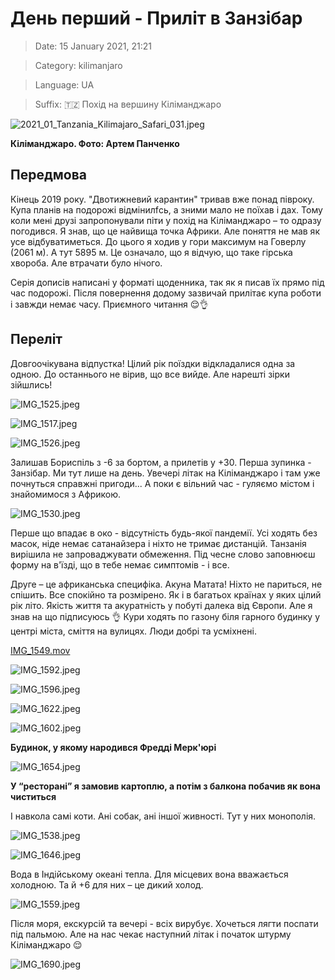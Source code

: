 # День перший - Приліт в Занзібар

> Date: 15 January 2021, 21:21

> Category: kilimanjaro

> Language: UA

> Suffix: 🇹🇿 Похід на вершину Кіліманджаро

![2021_01_Tanzania_Kilimajaro_Safari_031.jpeg](https://res.craft.do/user/full/b5a256f3-51ff-c8e5-10fe-9343b6a0451d/doc/3ECA8480-27CE-45F3-B293-A83D1AF2A91A/3E340019-0CDF-4B12-9BF0-88D1F8C1826E_2/KhGwBuwSH3qyAaVSkh7n8ELlozh2ml6KkPvP3mrtwJ4z/2021_01_Tanzania_Kilimajaro_Safari_031.jpeg)

**Кіліманджаро. Фото: Артем Панченко**

## Передмова

Кінець 2019 року. "Двотижневий карантин" тривав вже понад півроку. Купа планів на подорожі відмінилfсь, а зними мало не поїхав і дах. Тому коли мені друзі запропонували піти у похід на Кіліманджаро – то одразу погодився. Я знав, що це найвища точка Африки. Але поняття не мав як усе відбуватиметься. До цього я ходив у гори максимум на Говерлу (2061 м). А тут 5895 м. Це означало, що я відчую, що таке гірська хвороба. Але втрачати було нічого.

Серія дописів написані у форматі щоденника, так як я писав їх прямо під час подорожі. Після повернення додому зазвичай прилітає купа роботи і завжди немає часу. Приємного читання 😌👌

## Переліт

Довгоочікувана відпустка! Цілий рік поїздки відкладалися одна за одною. До останнього не вірив, що все вийде. Але нарешті зірки зійшлись!

![IMG_1525.jpeg](https://res.craft.do/user/full/b5a256f3-51ff-c8e5-10fe-9343b6a0451d/doc/3ECA8480-27CE-45F3-B293-A83D1AF2A91A/7621EBC2-6010-4C61-A697-DC92E9CFC1D2_2/IMG_1525.jpeg)

![IMG_1517.jpeg](https://res.craft.do/user/full/b5a256f3-51ff-c8e5-10fe-9343b6a0451d/doc/3ECA8480-27CE-45F3-B293-A83D1AF2A91A/90D9FADE-CDB2-42ED-8C5D-E800460BCB15_2/IMG_1517.jpeg)

![IMG_1526.jpeg](https://res.craft.do/user/full/b5a256f3-51ff-c8e5-10fe-9343b6a0451d/doc/3ECA8480-27CE-45F3-B293-A83D1AF2A91A/2EF6107D-9D4B-4E06-8A33-5C02319A7BAC_2/IMG_1526.jpeg)

Залишав Бориспіль з -6 за бортом, а прилетів у +30. Перша зупинка - Занзібар. Ми тут лише на день. Увечері літак на Кіліманджаро і там уже почнуться справжні пригоди... А поки є вільний час - гуляємо містом і знайомимося з Африкою.

![IMG_1530.jpeg](https://res.craft.do/user/full/b5a256f3-51ff-c8e5-10fe-9343b6a0451d/doc/3ECA8480-27CE-45F3-B293-A83D1AF2A91A/1C8C0AFF-FC4E-470D-856C-E01C9AB6588E_2/IMG_1530.jpeg)

Перше що впадає в око - відсутність будь-якої пандемії. Усі ходять без масок, ніде немає сатанайзера і ніхто не тримає дистанцій. Танзанія вирішила не запроваджувати обмеження. Під чесне слово заповнюєш форму на в'їзді, що в тебе немає симптомів - і все.

Друге – це африканська специфіка. Акуна Матата! Ніхто не париться, не спішить. Все спокійно та розмірено. Як і в багатьох країнах у яких цілий рік літо. Якість життя та акуратність у побуті далека від Європи. Але я знав на що підписуюсь 👌 Кури ходять по газону біля гарного будинку у центрі міста, сміття на вулицях. Люди добрі та усміхнені.

[IMG_1549.mov](https://res.craft.do/user/full/b5a256f3-51ff-c8e5-10fe-9343b6a0451d/doc/3ECA8480-27CE-45F3-B293-A83D1AF2A91A/3CB25515-DD0C-497F-AF67-D188485A7D5C_2/IMG_1549.mov)

![IMG_1592.jpeg](https://res.craft.do/user/full/b5a256f3-51ff-c8e5-10fe-9343b6a0451d/doc/3ECA8480-27CE-45F3-B293-A83D1AF2A91A/F970DE50-31ED-48CC-A928-47DE62F0A302_2/IMG_1592.jpeg)

![IMG_1596.jpeg](https://res.craft.do/user/full/b5a256f3-51ff-c8e5-10fe-9343b6a0451d/doc/3ECA8480-27CE-45F3-B293-A83D1AF2A91A/D8F921DA-1DC3-43C3-91FF-EDBC14643B51_2/IMG_1596.jpeg)

![IMG_1622.jpeg](https://res.craft.do/user/full/b5a256f3-51ff-c8e5-10fe-9343b6a0451d/doc/3ECA8480-27CE-45F3-B293-A83D1AF2A91A/1D89EB1E-E587-4F6F-92E8-C7DF4830711B_2/IMG_1622.jpeg)

![IMG_1602.jpeg](https://res.craft.do/user/full/b5a256f3-51ff-c8e5-10fe-9343b6a0451d/doc/3ECA8480-27CE-45F3-B293-A83D1AF2A91A/3865E70E-DDE4-4B51-A849-2A8518F46EF5_2/IMG_1602.jpeg)

**Будинок, у якому народився Фредді Мерк'юрі**

![IMG_1654.jpeg](https://res.craft.do/user/full/b5a256f3-51ff-c8e5-10fe-9343b6a0451d/doc/3ECA8480-27CE-45F3-B293-A83D1AF2A91A/CDD924E0-9D8A-43F1-A248-E2BF31313141_2/IMG_1654.jpeg)

**У “ресторані” я замовив картоплю, а потім з балкона побачив як вона чиститься**

І навкола самі коти. Ані собак, ані іншої живності. Тут у них монополія.

![IMG_1538.jpeg](https://res.craft.do/user/full/b5a256f3-51ff-c8e5-10fe-9343b6a0451d/doc/3ECA8480-27CE-45F3-B293-A83D1AF2A91A/67E94B5E-7CE9-4BA0-B7BA-A8354166EFB2_2/IMG_1538.jpeg)

![IMG_1646.jpeg](https://res.craft.do/user/full/b5a256f3-51ff-c8e5-10fe-9343b6a0451d/doc/3ECA8480-27CE-45F3-B293-A83D1AF2A91A/425DC0FE-F910-4536-8CDE-0ECC289C30EA_2/IMG_1646.jpeg)

Вода в Індійському океані тепла. Для місцевих вона вважається холодною. Та й +6 для них – це дикий холод.

![IMG_1559.jpeg](https://res.craft.do/user/full/b5a256f3-51ff-c8e5-10fe-9343b6a0451d/doc/3ECA8480-27CE-45F3-B293-A83D1AF2A91A/2EDDC07D-53E5-45BF-A963-8F413816A622_2/IMG_1559.jpeg)

Після моря, екскурсій та вечері - всіх вирубує. Хочеться лягти поспати під пальмою. Але на нас чекає наступний літак і початок штурму Кіліманджаро 😌

![IMG_1690.jpeg](https://res.craft.do/user/full/b5a256f3-51ff-c8e5-10fe-9343b6a0451d/doc/3ECA8480-27CE-45F3-B293-A83D1AF2A91A/02189106-4E97-4D07-9D43-8B30999586E6_2/IMG_1690.jpeg)

